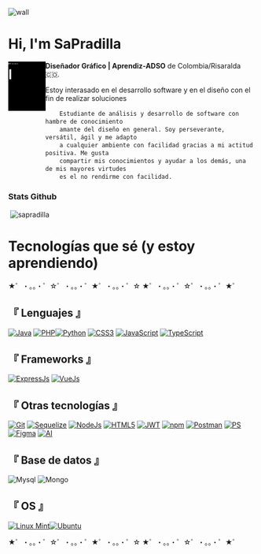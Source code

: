 ![wall](https://i.imgur.com/zal9edQ.jpg)
# Hi, I'm SaPradilla
<img  align="left" src="hw.gif" width="15%" height="100px" margin="20px" >  

  **Diseñador Gráfico |  Aprendiz-ADSO** de Colombia/Risaralda 🇨🇴.
  
Estoy interasado en el desarrollo software y en el diseño con el fin de realizar soluciones
  
        Estudiante de análisis y desarrollo de software con hambre de conocimiento
        amante del diseño en general. Soy perseverante, versátil, ágil y me adapto 
        a cualquier ambiente con facilidad gracias a mi actitud positiva. Me gusta 
        compartir mis conocimientos y ayudar a los demás, una de mis mayores virtudes 
        es el no rendirme con facilidad. 
    

### Stats Github
<p>&nbsp;<img align="center" src="https://github-readme-stats-git-masterrstaa-rickstaa.vercel.app/api?username=SaPradilla&theme=dark" alt="sapradilla" /></p>

# Tecnologías que sé (y estoy aprendiendo) 
 ★゜・。。・゜☆゜・。。・゜★゜・。。・゜☆   ★゜・。。・゜☆゜・。。・゜★゜
## 『 Lenguajes  』 
[![Java](https://img.shields.io/badge/-Java-007396?logo=java&logoColor=white&style=flat-square)](#) [![PHP](https://img.shields.io/badge/PHP-777BB4?style=for-the-badge&logo=php&logoColor=white)](#)[![Python](https://img.shields.io/badge/Python-FFD43B?style=for-the-badge&logo=python&logoColor=blue)](#) [![CSS3](https://img.shields.io/badge/CSS3-1572B6?style=for-the-badge&logo=css3&logoColor=white)](#) [![JavaScript](https://img.shields.io/badge/JavaScript-323330?style=for-the-badge&logo=javascript&logoColor=F7DF1E)](#) 
[![TypeScript](https://img.shields.io/badge/TypeScript-007ACC?style=for-the-badge&logo=typescript&logoColor=white)](#) 

## 『 Frameworks  』
[![ExpressJs](https://img.shields.io/badge/Express%20js-000000?style=for-the-badge&logo=express&logoColor=white)](#) [![VueJs](https://img.shields.io/badge/Vue%20js-35495E?style=for-the-badge&logo=vuedotjs&logoColor=4FC08D)](#)

## 『 Otras tecnologías 』
[![Git](https://img.shields.io/badge/GIT-E44C30?style=for-the-badge&logo=git&logoColor=white)](#) [![Sequelize](https://img.shields.io/badge/Sequelize-52B0E7?style=for-the-badge&logo=Sequelize&logoColor=white)](#) [![NodeJs](https://img.shields.io/badge/Node%20js-339933?style=for-the-badge&logo=nodedotjs&logoColor=white)](#) [![HTML5](https://img.shields.io/badge/HTML5-E34F26?style=for-the-badge&logo=html5&logoColor=white)](#) [![JWT](https://img.shields.io/badge/JWT-000000?style=for-the-badge&logo=JSON%20web%20tokens&logoColor=white)](#) [![npm](https://img.shields.io/badge/npm-CB3837?style=for-the-badge&logo=npm&logoColor=white)](#) [![Postman](https://img.shields.io/badge/Postman-FF6C37?style=for-the-badge&logo=Postman&logoColor=white)](#)
[![PS](https://img.shields.io/badge/Adobe%20Photoshop-31A8FF?style=for-the-badge&logo=Adobe%20Photoshop&logoColor=black)](#)[![Figma](https://img.shields.io/badge/Figma-F24E1E?style=for-the-badge&logo=figma&logoColor=white)](#)
[![AI](https://img.shields.io/badge/Adobe%20Illustrator-FF9A00?style=for-the-badge&logo=adobe%20illustrator&logoColor=white)](#)

## 『 Base de datos 』
![Mysql](https://img.shields.io/badge/MySQL-005C84?style=for-the-badge&logo=mysql&logoColor=white)
![Mongo](https://img.shields.io/badge/MongoDB-4EA94B?style=for-the-badge&logo=mongodb&logoColor=white)

## 『  OS  』
[![Linux Mint](https://img.shields.io/badge/Linux_Mint-87CF3E?style=for-the-badge&logo=linux-mint&logoColor=white)](#)[![Ubuntu](https://img.shields.io/badge/Ubuntu-E95420?style=for-the-badge&logo=ubuntu&logoColor=white)](#)

 ★゜・。。・゜☆゜・。。・゜★゜・。。・゜☆   ★゜・。。・゜☆゜・。。・゜★゜



